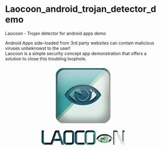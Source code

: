 # Laocoon_android_trojan_detector_demo
Laocoon - Trojan detector for android apps demo 

Android Apps side-loaded from 3rd party websites can contain
malicious viruses unbeknowst to the user!<br/>
Laocoon is a simple security concept app demonstration that 
offers a solution to close this troubling loophole. 

<p align="center"> 
<img src="laocoon_logo_i.png"  alt="laocoon_icon_logo">
</p>
<p align="center"> 
<img src="laocoon_logo_s.png"  alt="laocoon_small_logo">
</p>